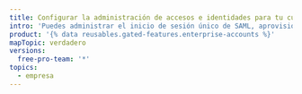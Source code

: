 ```yaml
---
title: Configurar la administración de accesos e identidades para tu cuenta empresarial
intro: 'Puedes administrar el inicio de sesión único de SAML, aprovisionamiento de usuarios y sincronización de equipos para tu empresa.'
product: '{% data reusables.gated-features.enterprise-accounts %}'
mapTopic: verdadero
versions:
  free-pro-team: '*'
topics:
  - empresa
---
```


